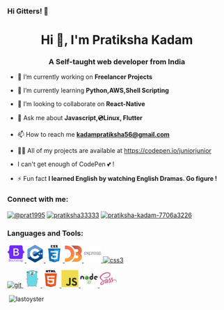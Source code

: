 ### Hi Gitters! 👋

<h1 align="center">Hi 👋, I'm Pratiksha Kadam</h1>
<h3 align="center">A Self-taught web developer from India</h3>
 </p>

- 🔭 I’m currently working on **Freelancer Projects**

- 🌱 I’m currently learning **Python,AWS,Shell Scripting**

- 👯 I’m looking to collaborate on **React-Native**

- 💬 Ask me about **Javascript,💿Linux, Flutter**

- 📫 How to reach me **kadampratiksha56@gmail.com**

- 👨‍💻 All of my projects are available at https://codepen.io/juniorjunior
- I can't get enough of CodePen  💕 !

- ⚡ Fun fact **I learned English by watching English Dramas. Go figure !**

<h3 align="left">Connect with me:</h3>
<p align="left">
<a href="https://codepen.io/juniorjunior" target="blank"><img align="center" src="https://raw.githubusercontent.com/rahuldkjain/github-profile-readme-generator/master/src/images/icons/Social/codepen.svg" alt="@prat1995" height="30" width="40" /></a>
<a href="https://twitter.com/pratiksha33333" target="blank"><img align="center" src="https://raw.githubusercontent.com/rahuldkjain/github-profile-readme-generator/master/src/images/icons/Social/twitter.svg" alt="pratiksha33333" height="30" width="40" /></a>
<a href="https://linkedin.com/in/pratiksha-kadam-7706a3226" target="blank"><img align="center" src="https://raw.githubusercontent.com/rahuldkjain/github-profile-readme-generator/master/src/images/icons/Social/linked-in-alt.svg" alt="pratiksha-kadam-7706a3226" height="30" width="40" /></a>
</p>

<h3 align="left">Languages and Tools:</h3>
<p align="left"> <a href="https://getbootstrap.com" target="_blank" rel="noreferrer"> <img src="https://raw.githubusercontent.com/devicons/devicon/master/icons/bootstrap/bootstrap-plain-wordmark.svg" alt="bootstrap" width="40" height="40"/> </a> <a href="https://www.w3schools.com/cpp/" target="_blank" rel="noreferrer"> <img src="https://raw.githubusercontent.com/devicons/devicon/master/icons/cplusplus/cplusplus-original.svg" alt="cplusplus" width="40" height="40"/> </a> <a href="https://www.w3schools.com/css/" target="_blank" rel="noreferrer"> <img src="https://raw.githubusercontent.com/devicons/devicon/master/icons/css3/css3-original-wordmark.svg" alt="css3" width="40" height="40"/> </a> <a href="https://d3js.org/" target="_blank" rel="noreferrer"> <img src="https://raw.githubusercontent.com/devicons/devicon/master/icons/d3js/d3js-original.svg" alt="d3js" width="40" height="40"/> </a> <a href="https://expressjs.com" target="_blank" rel="noreferrer"> <img src="https://raw.githubusercontent.com/devicons/devicon/master/icons/express/express-original-wordmark.svg" alt="express" width="40" height="40"/> </a>
 <a href="https://www.w3schools.com/linux/" target="_blank" rel="noreferrer">
 <img src="https://cdn.jsdelivr.net/gh/devicons/devicon@latest/icons/linux/linux-original.svg"  alt="css3" width="40" height="40" target="_blank" rel="noreferrer"> </a>      
 
        
 <a href="https://git-scm.com/" target="_blank" rel="noreferrer"> <img src="https://www.vectorlogo.zone/logos/git-scm/git-scm-icon.svg" alt="git" width="40" height="40"/> </a>
 <a href="https://golang.org" target="_blank" rel="noreferrer"> <img src="https://raw.githubusercontent.com/devicons/devicon/master/icons/go/go-original.svg" alt="go" width="40" height="40"/> </a> <a href="https://www.w3.org/html/" target="_blank" rel="noreferrer"> <img src="https://raw.githubusercontent.com/devicons/devicon/master/icons/html5/html5-original-wordmark.svg" alt="html5" width="40" height="40"/> </a> <a href="https://developer.mozilla.org/en-US/docs/Web/JavaScript" target="_blank" rel="noreferrer"> <img src="https://raw.githubusercontent.com/devicons/devicon/master/icons/javascript/javascript-original.svg" alt="javascript" width="40" height="40"/> </a> 
 <a href="https://nodejs.org" target="_blank" rel="noreferrer"> <img src="https://raw.githubusercontent.com/devicons/devicon/master/icons/nodejs/nodejs-original-wordmark.svg" alt="nodejs" width="40" height="40"/> 
 <a href="https://sass-lang.com" target="_blank" rel="noreferrer"> <img src="https://raw.githubusercontent.com/devicons/devicon/master/icons/sass/sass-original.svg" alt="sass" width="40" height="40"/> </a> </p>

<p>&nbsp;<img align="center" src="https://github-readme-stats.vercel.app/api?username=lastoyster&show_icons=true&locale=en" alt="lastoyster" /></p>
